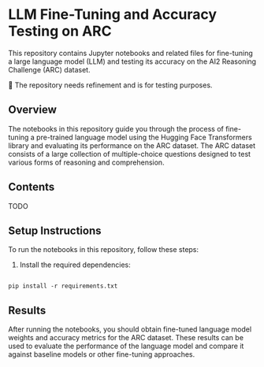# LLM Fine-Tuning and Accuracy Testing on ARC

This repository contains Jupyter notebooks and related files for fine-tuning a large language model (LLM) and testing its accuracy on the AI2 Reasoning Challenge (ARC) dataset.

😤 The repository needs refinement and is for testing purposes.

## Overview

The notebooks in this repository guide you through the process of fine-tuning a pre-trained language model using the Hugging Face Transformers library and evaluating its performance on the ARC dataset. The ARC dataset consists of a large collection of multiple-choice questions designed to test various forms of reasoning and comprehension.

## Contents

TODO

## Setup Instructions

To run the notebooks in this repository, follow these steps:

1. Install the required dependencies:

```

pip install -r requirements.txt

```

## Results

After running the notebooks, you should obtain fine-tuned language model weights and accuracy metrics for the ARC dataset. These results can be used to evaluate the performance of the language model and compare it against baseline models or other fine-tuning approaches.
